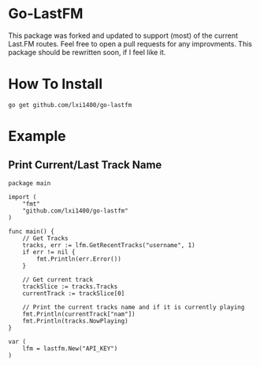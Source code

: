 # Go-LastFM

This package was forked and updated to support (most) of the current Last.FM routes. Feel free to open a pull requests for any improvments. 
This package should be rewritten soon, if I feel like it.


# How To Install
```
go get github.com/lxi1400/go-lastfm
```
# Example
## Print Current/Last Track Name
```golang
package main

import (
	"fmt"
	"github.com/lxi1400/go-lastfm"
)

func main() {
	// Get Tracks
	tracks, err := lfm.GetRecentTracks("username", 1) 
	if err != nil {
		fmt.Println(err.Error())
	}

	// Get current track
	trackSlice := tracks.Tracks
	currentTrack := trackSlice[0]

	// Print the current tracks name and if it is currently playing
	fmt.Println(currentTrack["nam"])
	fmt.Println(tracks.NowPlaying)
}

var (
	lfm = lastfm.New("API_KEY")
)

```
